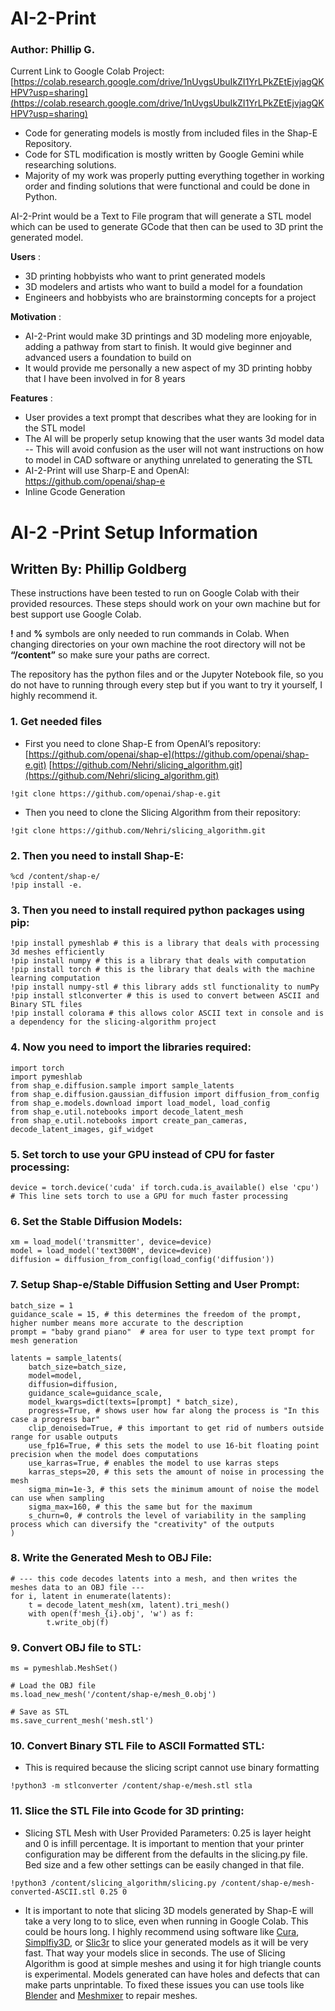 # AI-2-Print

### Author: Phillip G.
Current Link to Google Colab Project: [https://colab.research.google.com/drive/1nUvgsUbuIkZI1YrLPkZEtEjvjagQKHPV?usp=sharing](https://colab.research.google.com/drive/1nUvgsUbuIkZI1YrLPkZEtEjvjagQKHPV?usp=sharing)

- Code for generating models is mostly from included files in the Shap-E Repository.
- Code for STL modification is mostly written by Google Gemini while researching solutions.
- Majority of my work was properly putting everything together in working order and finding solutions that were functional and could be done in Python.

AI-2-Print would be a Text to File program that will generate a STL model which can be used to
generate GCode that then can be used to 3D print the generated model.

**Users** :

- 3D printing hobbyists who want to print generated models
- 3D modelers and artists who want to build a model for a foundation
- Engineers and hobbyists who are brainstorming concepts for a project

**Motivation** :
- AI-2-Print would make 3D printings and 3D modeling more enjoyable, adding a pathway
from start to finish. It would give beginner and advanced users a foundation to build on
- It would provide me personally a new aspect of my 3D printing hobby that I have been
involved in for 8 years

**Features** :
- User provides a text prompt that describes what they are looking for in the STL model
- The AI will be properly setup knowing that the user wants 3d model data
-- This will avoid confusion as the user will not want instructions on how to model in
CAD software or anything unrelated to generating the STL
- AI-2-Print will use Sharp-E and OpenAI: https://github.com/openai/shap-e
- Inline Gcode Generation

# AI-2 -Print Setup Information 
## Written By: Phillip Goldberg

These instructions have been tested to run on Google Colab with their provided resources. These
steps should work on your own machine but for best support use Google Colab.

**!** and **%** symbols are only needed to run commands in Colab. When changing directories on your
own machine the root directory will not be **“/content”** so make sure your paths are correct.

The repository has the python files and or the Jupyter Notebook file, so you do not have to running
through every step but if you want to try it yourself, I highly recommend it.

### **1.** Get needed files
- First you need to clone Shap-E from OpenAI’s repository:
[https://github.com/openai/shap-e](https://github.com/openai/shap-e.git)
[https://github.com/Nehri/slicing_algorithm.git](https://github.com/Nehri/slicing_algorithm.git)
```
!git clone https://github.com/openai/shap-e.git
```
- Then you need to clone the Slicing Algorithm from their repository:
```
!git clone https://github.com/Nehri/slicing_algorithm.git
```
### **2.** Then you need to install Shap-E:
```
%cd /content/shap-e/
!pip install -e.
```
### **3.** Then you need to install required python packages using pip:
```
!pip install pymeshlab # this is a library that deals with processing 3d meshes efficiently
!pip install numpy # this is a library that deals with computation
!pip install torch # this is the library that deals with the machine learning computation
!pip install numpy-stl # this library adds stl functionality to numPy
!pip install stlconverter # this is used to convert between ASCII and Binary STL files
!pip install colorama # this allows color ASCII text in console and is a dependency for the slicing-algorithm project
```
### **4.** Now you need to import the libraries required:
```
import torch
import pymeshlab
from shap_e.diffusion.sample import sample_latents
from shap_e.diffusion.gaussian_diffusion import diffusion_from_config
from shap_e.models.download import load_model, load_config
from shap_e.util.notebooks import decode_latent_mesh
from shap_e.util.notebooks import create_pan_cameras, decode_latent_images, gif_widget
```
### **5.** Set torch to use your GPU instead of CPU for faster processing:
```
device = torch.device('cuda' if torch.cuda.is_available() else 'cpu') # This line sets torch to use a GPU for much faster processing
```
### **6.** Set the Stable Diffusion Models:
```
xm = load_model('transmitter', device=device)
model = load_model('text300M', device=device)
diffusion = diffusion_from_config(load_config('diffusion'))
```
### **7.** Setup Shap-e/Stable Diffusion Setting and User Prompt:
```
batch_size = 1
guidance_scale = 15, # this determines the freedom of the prompt, higher number means more accurate to the description
prompt = "baby grand piano"  # area for user to type text prompt for mesh generation

latents = sample_latents(
    batch_size=batch_size,
    model=model,
    diffusion=diffusion,
    guidance_scale=guidance_scale,
    model_kwargs=dict(texts=[prompt] * batch_size),
    progress=True, # shows user how far along the process is "In this case a progress bar"
    clip_denoised=True, # this important to get rid of numbers outside range for usable outputs
    use_fp16=True, # this sets the model to use 16-bit floating point precision when the model does computations
    use_karras=True, # enables the model to use karras steps
    karras_steps=20, # this sets the amount of noise in processing the mesh
    sigma_min=1e-3, # this sets the minimum amount of noise the model can use when sampling
    sigma_max=160, # this the same but for the maximum
    s_churn=0, # controls the level of variability in the sampling process which can diversify the "creativity" of the outputs
)
```
### **8.** Write the Generated Mesh to OBJ File:
```
# --- this code decodes latents into a mesh, and then writes the meshes data to an OBJ file ---
for i, latent in enumerate(latents):
    t = decode_latent_mesh(xm, latent).tri_mesh()
    with open(f'mesh_{i}.obj', 'w') as f:
        t.write_obj(f)
```
### **9.** Convert OBJ file to STL:
```
ms = pymeshlab.MeshSet()

# Load the OBJ file
ms.load_new_mesh('/content/shap-e/mesh_0.obj')

# Save as STL
ms.save_current_mesh('mesh.stl')
```
### **10.** Convert Binary STL File to ASCII Formatted STL:
- This is required because the slicing script cannot use binary formatting
```
!python3 -m stlconverter /content/shap-e/mesh.stl stla
```
### **11.** Slice the STL File into Gcode for 3D printing:
- Slicing STL Mesh with User Provided Parameters: 0.25 is layer height and 0 is infill
       percentage.
       It is important to mention that your printer configuration may be different from the
       defaults in the slicing.py file. Bed size and a few other settings can be easily
       changed in that file.
```
!python3 /content/slicing_algorithm/slicing.py /content/shap-e/mesh-converted-ASCII.stl 0.25 0
```
- It is important to note that slicing 3D models generated by Shap-E will take a very long to to slice,
even when running in Google Colab. This could be hours long. I highly recommend using software
like [Cura](https://ultimaker.com/software/ultimaker-cura/), [Simplfiy3D](https://www.simplify3d.com/), or [Slic3r](https://slic3r.org/) to slice your generated models as it will be very fast. That way your
models slice in seconds. The use of Slicing Algorithm is good at simple meshes and using it for high
triangle counts is experimental. Models generated can have holes and defects that can make parts unprintable. To fixed these issues you can use tools like [Blender](https://www.blender.org/) and [Meshmixer](https://apps.autodesk.com/FUSION/en/Detail/Index?id=4108920185261935100&appLang=en&os=Win64) to repair meshes.
